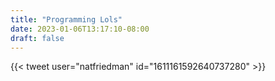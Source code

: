 ```yaml
---
title: "Programming Lols"
date: 2023-01-06T13:17:10-08:00
draft: false
---
```

{{< tweet user="natfriedman" id="1611161592640737280" >}}
